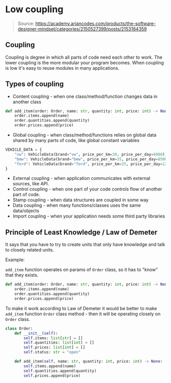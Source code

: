 # Low coupling

> Source: https://academy.arjancodes.com/products/the-software-designer-mindset/categories/2150527399/posts/2153184359

## Coupling

Coupling is degree in which all parts of code need each other to work. The lower coupling is the more modular your program becomes. 
When coupling is low it's easy to reuse modules in many applications.

## Types of coupling
* Content coupling - when one class/method/function changes data in another class

```python
def add_item(order: Order, name: str, quantity: int, price: int) -> None:
    order.items.append(name)
    order.quantities.append(quantity)
    order.prices.append(price)
```

* Global coupling - when class/method/functions relies on global data shared by many parts of code, like global constant variables

```python
VEHICLE_DATA = {
    "vw": VehicleData(brand="vw", price_per_km=30, price_per_day=6000),
    "bmw": VehicleData(brand="bmw", price_per_km=35, price_per_day=8500),
    "ford": VehicleData(brand="ford", price_per_km=25, price_per_day=12000),
}
```

* External coupling - when application communicates with external sources, like API.
* Control coupling - when one part of your code controls flow of another part of code.
* Stamp coupling - when data structures are coupled in some way
* Data coupling - when many functions/classes uses the same data/objects
* Import coupling - when your application needs some third party libraries

## Principle of Least Knowledge / Law of Demeter

It says that you have to try to create units that only have knowledge and talk to closely related units.

Example:

`add_item` function operates on params of `Order` class, so it has to "know" that they exists.

```python
def add_item(order: Order, name: str, quantity: int, price: int) -> None:
    order.items.append(name)
    order.quantities.append(quantity)
    order.prices.append(price)
```

To make it work according to Law of Demeter it would be better to make `add_item` function `Order` class method - 
then it will be operating closely on `Order` class.

```python
class Order:
    def __init__(self):
        self.items: list[str] = []
        self.quantities: list[int] = []
        self.prices: list[int] = []
        self.status: str = "open"

    def add_item(self, name: str, quantity: int, price: int) -> None:
        self.items.append(name)
        self.quantities.append(quantity)
        self.prices.append(price)
```
